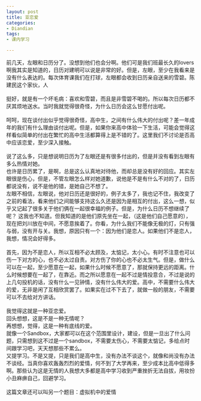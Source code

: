 ```yaml
---
layout: post
title: 亚恋爱
categories:
- Diandian
tags:
- 课内学习

---
```

前几天，左眼和日历分了。没想到他们也会分啊。他们可是我们班最长久的lovers啊我其实是知道的，日历对建明可以说是非常的好。但是，左眼，至少在我看来是没有什么表达的。每次体育课我们在打球，左眼都会收到日历亲自送来的雪碧。陈建民这个家伙，人
<br />
<br />挺好，就是有一个坏毛病：喜欢和雪碧，而且是非雪碧不喝的。所以每次日历都不厌其烦地送水。当时我就觉得很奇怪，为什么日历会这么甘愿付出呢。
<br />
<br />呵呵，现在谈付出似乎觉得很奇怪，高中生，之间有什么伟大的付出呢？差一年成年的我们有什么理由谈付出呢。但是，如果你来高中体验一下生活，可能会觉得这样看似简单的付出在繁忙的高中生活都算得上是不错的了。这里我们不讨论是否高中应该恋爱，至少深入接触。
<br />
<br />说了这么多，只是想说明日历为了左眼还是有很多付出的，但是并没有看到左眼有多么热情对她。
<br />也许是日历累了，是啊，总是这么认真地对待他，而却总是没有好的回应。其实左眼很是伤心，但是，不管左眼怎么样对她道歉，说他是不是有什么不对的了，日历都说没有，说不是他的错，是她自己不想了。
<br />左眼不相信，左眼说，他对日历还是很好的，例子太多了，我也记不住，我改变了之前的看法，看来他们之间能够支持这么久还是因为是相互的付出，这么一想，似乎又记起了很多关于他们俩在一起很幸福的例子。但是，为什么日历不想继续了呢？ 这我也不知道。但我知道的是他们原先坐在一起，（这是他们自己愿意的），现在把刘川放在中间，不愿意挨着了。你看，为什么我们不能像无极的灯，只有强与弱，没有开与关。我想，原因只有一个：因为他们是恋人。如果他们不是恋人，我想，情况会好得多。
<br />
<br />首先，因为不是恋人，所以互相不必太顾及，太惦记，太小心。有时不注意也可以伤一下对方的心，也不必太过自责。对方伤了你的心也不必太生气。但是，做什么可以在一起，至少愿意在一起，如果什么时候不愿意了，那就保持更远的距离。什么时候想要在一起了，在靠近。而之所以愿意在一起不过是情投意合，不过是说的上几句投机的话，没有什么一见钟情，没有什么伟大的爱。高中，不需要什么伟大的爱，无非是闲了互相欣赏罢了。如果实在过不下去了，就做一般的朋友，不需要可以不去给对方讲话。
<br />
<br />我觉得这就是一种亚恋爱。
<br />回头想想，这是不是一种无情呢？
<br />再想想，觉得，这是一种有底线的爱。
<br />就像一个Sandbox，大家都可以在这个范围里设计，建设，但是一旦出了什么问题，只需想到这不过是一个sandbox，不需要太伤心，不需要太惦记，多给点时间跟学习吧，天天想那些不累么。
<br />又提学习。不是又提，只是我们是高中生，没有办法不谈这个，就像和尚没有办法不谈经。当真你喜欢轰轰烈烈的爱情，何不到了大学再来，至少成本比高中低得多啊。那些认为这是无情的人我想大多都是高中学习收到严重挫折无法自拔，用妆扮小丑麻痹自己，回避学习。
<br />
<br />这篇文章还可以叫另一个题目：虚拟机中的爱情